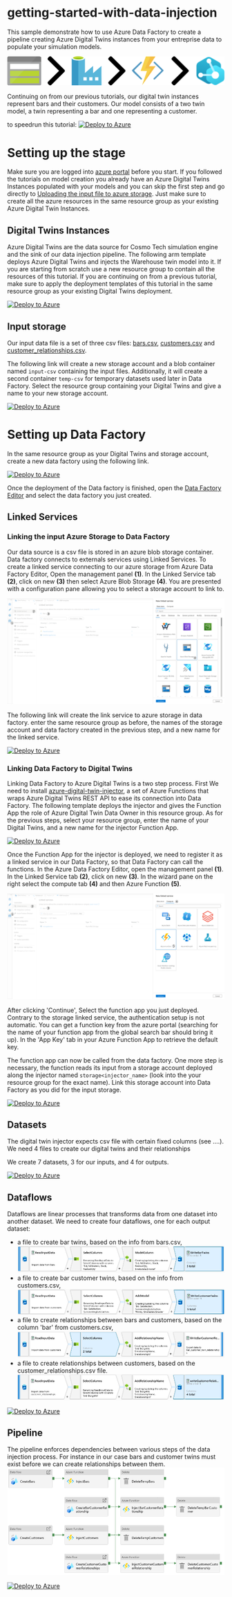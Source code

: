 # getting-started-with-data-injection

This sample demonstrate how to use Azure Data Factory to create a
pipeline creating Azure Digital Twins instances from your entreprise
data to populate your simulation models.

![Pipeline](assets/pipeline.png)

Continuing on from our previous tutorials, our digital twin instances
represent bars and their customers. Our model consists of a two twin
model, a twin representing a bar and one representing a customer.

to speedrun this tutorial: [![Deploy to Azure](https://aka.ms/deploytoazurebutton)](https://portal.azure.com/#create/Microsoft.Template/uri/https%3A%2F%2Fraw.githubusercontent.com%2FCosmo-Tech%2Fgetting-started-with-data-injection%2Fmain%2Farm%2Fazuredeploy.json)

# Setting up the stage

Make sure you are logged into [azure
portal](https://portal.azure.com) before you start. If you followed
the tutorials on model creation you already have an Azure Digital
Twins Instances populated with your models and you can skip the first
step and go directly to [Uploading the input file to azure
storage](#input-storage). Just make sure to create all
the azure resources in the same resource group as your existing Azure
Digital Twin Instances.

## Digital Twins Instances

Azure Digital Twins are the data source for Cosmo Tech
simulation engine and the sink of our data injection pipeline. The
following arm template deploys Azure Digital Twins and
injects the Warehouse twin model into it. If you are starting from
scratch use a new resource group to contain all the resources of this
tutorial. If you are continuing on from a previous tutorial, make sure
to apply the deployment templates of this tutorial in the same
resource group as your existing Digital Twins deployment.

[![Deploy to Azure](https://aka.ms/deploytoazurebutton)](https://portal.azure.com/#create/Microsoft.Template/uri/https%3A%2F%2Fraw.githubusercontent.com%2FCosmo-Tech%2Fgetting-started-with-data-injection%2Fmain%2Farm%2FdigitalTwinsInstancesTemplate.json)

## Input storage

Our input data file is a set of three csv files:
[bars.csv](assets/bars.csv), [customers.csv](assets/customers.csv) and
[customer\_relationships.csv](assets/customer_relationships.csv).

The following link will create a new storage account and a blob
container named `input-csv` containing the input files. Additionally,
it will create a second container `temp-csv` for temporary datasets
used later in Data Factory. Select the resource group containing your
Digital Twins and give a name to your new storage account.

[![Deploy to Azure](https://aka.ms/deploytoazurebutton)](https://portal.azure.com/#create/Microsoft.Template/uri/https%3A%2F%2Fraw.githubusercontent.com%2FCosmo-Tech%2Fgetting-started-with-data-injection%2Fmain%2Farm%2FinputStorageTemplate.json)

# Setting up Data Factory

In the same resource group as your Digital Twins and storage
account, create a new data factory using the following link.

[![Deploy to Azure](https://aka.ms/deploytoazurebutton)](https://portal.azure.com/#create/Microsoft.Template/uri/https%3A%2F%2Fraw.githubusercontent.com%2FCosmo-Tech%2Fgetting-started-with-data-injection%2Fmain%2Farm%2FdataFactoryTemplate.json)

Once the deployment of the Data factory is finished, open the [Data
Factory Editor](https://adf.azure.com/) and select the data factory
you just created.

## Linked Services
### Linking the input Azure Storage to Data Factory

Our data source is a csv file is stored in an azure blob storage
container. Data factory connects to externals services using Linked
Services. To create a linked service connecting to our azure storage
from Azure Data Factory Editor, Open the management panel **(1)**. In the
Linked Service tab **(2)**, click on new **(3)** then select Azure Blob
Storage **(4)**. You are presented with a configuration pane allowing you
to select a storage account to link to.

![Blob Storage Linked service configuration](assets/input-linked-service.png)

The following link will create the link service to azure storage in
data factory. enter the same resource group as before, the names of
the storage account and data factory created in the previous step, and
a new name for the linked service.

[![Deploy to Azure](https://aka.ms/deploytoazurebutton)](https://portal.azure.com/#create/Microsoft.Template/uri/https%3A%2F%2Fraw.githubusercontent.com%2FCosmo-Tech%2Fgetting-started-with-data-injection%2Fmain%2Farm%2FstorageLinkedServiceTemplate.json)

### Linking Data Factory to Digital Twins

Linking Data Factory to Azure Digital Twins is a two step
process. First We need to install
[azure-digital-twin-injector](https://github.com/Cosmo-Tech/azure-digital-twin-injector),
a set of Azure Functions that wraps Azure Digital Twins REST API to
ease its connection into Data Factory. The following template deploys
the injector and gives the Function App the role of Azure Digital Twin
Data Owner in this resource group. As for the previous steps, select
your resource group, enter the name of your Digital Twins, and a new
name for the injector Function App.

[![Deploy to Azure](https://aka.ms/deploytoazurebutton)](https://portal.azure.com/#create/Microsoft.Template/uri/https%3A%2F%2Fraw.githubusercontent.com%2FCosmo-Tech%2Fgetting-started-with-data-injection%2Fmain%2Farm%2FdigitalTwinInjectorTemplate.json)

Once the Function App for the injector is deployed, we need to
register it as a linked service in our Data Factory, so that Data
Factory can call the functions. In the Azure Data Factory Editor, open
the management panel **(1)**. In the Linked Service tab **(2)**, click
on new **(3)**. In the wizard pane on the right select the compute tab
**(4)** and then Azure Function **(5)**.

![Blob Storage Linked service configuration](assets/output-linked-service.png)

After clicking 'Continue', Select the function app you just
deployed. Contrary to the storage linked service, the authentication
setup is not automatic. You can get a function key from the azure
portal (searching for the name of your function app from the global
search bar should bring it up). In the 'App Key' tab in your Azure
Function App to retrieve the default key.

The function app can now be called from the data factory. One more
step is necessary, the function reads its input from a storage account
deployed along the injector named `storage<injector_name>` (look into
the your resource group for the exact name). Link this storage account
into Data Factory as you did for the input storage. 

[![Deploy to Azure](https://aka.ms/deploytoazurebutton)](https://portal.azure.com/#create/Microsoft.Template/uri/https%3A%2F%2Fraw.githubusercontent.com%2FCosmo-Tech%2Fgetting-started-with-data-injection%2Fmain%2Farm%2FfunctionsLinkedServiceTemplate.json)

## Datasets
 
The digital twin injector expects csv file with certain fixed columns (see ....). We need 4 files to create our digital twins and their relationships
  
We create 7 datasets, 3 for our inputs, and 4 for outputs.

[![Deploy to Azure](https://aka.ms/deploytoazurebutton)](https://portal.azure.com/#create/Microsoft.Template/uri/https%3A%2F%2Fraw.githubusercontent.com%2FCosmo-Tech%2Fgetting-started-with-data-injection%2Fmain%2Farm%2FdatasetsTemplate.json)

## Dataflows

Dataflows are linear processes that transforms data from one dataset
into another dataset. We need to create four dataflows, one for each
output dataset:

 - a file to create bar twins, based on the info from bars.csv,<br>
    ![Bar dataflow](assets/BarTwins.png)
 - a file to create bar customer twins, based on the info from customers.csv,<br>
    ![Customer dataflow](assets/CustomerTwins.png)
 - a file to create relationships between bars and customers, based on the column 'bar' from customers.csv,<br>
    ![Customer-Bar dataflow](assets/BarCustomerRelationship.png)
 - a file to create relationships between customers, based on the customer\_relationships.csv file.<br>
    ![Customer-Customer dataflow](assets/CustomerRelationship.png)

[![Deploy to Azure](https://aka.ms/deploytoazurebutton)](https://portal.azure.com/#create/Microsoft.Template/uri/https%3A%2F%2Fraw.githubusercontent.com%2FCosmo-Tech%2Fgetting-started-with-data-injection%2Fmain%2Farm%2FdataflowsTemplate.json)

## Pipeline

The pipeline enforces dependencies between various steps of the data injection process. For instance in our case bars and customer twins must exist before we can create relationships between them.<br>
![Customer dataflow](assets/factory_pipeline.png)

[![Deploy to Azure](https://aka.ms/deploytoazurebutton)](https://portal.azure.com/#create/Microsoft.Template/uri/https%3A%2F%2Fraw.githubusercontent.com%2FCosmo-Tech%2Fgetting-started-with-data-injection%2Fmain%2Farm%2FpipelineTemplate.json)
